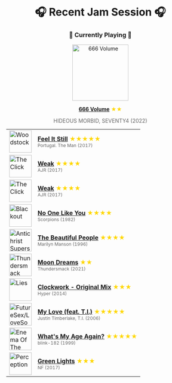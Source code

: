 <div align='center'>

# 🎧 Recent Jam Session 🎧

<h3>🎵 Currently Playing 🎵</h3>

<a href="https://open.spotify.com/track/4omtIQq5tiL0n7KjL0ZfHm"><img src="https://i.scdn.co/image/ab67616d0000b27329e37f6d05ef931e4683c625" width="150" height="150" alt="666 Volume" /></a>

<b><a href="https://open.spotify.com/track/4omtIQq5tiL0n7KjL0ZfHm">666 Volume</a></b><span style="color: gold;"> ★★</span>

<span style="color: #666;">HIDEOUS MORBID, SEVENTY4 (2022)</span>

<table style='margin: 0 auto; max-width: 550px;'>
<tr>
<td width="60"><a href="https://open.spotify.com/track/6QgjcU0zLnzq5OrUoSZ3OK"><img src="https://i.scdn.co/image/ab67616d0000b273af52c228c9619ff6298b08cd" width="60" height="60" alt="Woodstock" /></a></td>
<td><b><a href="https://open.spotify.com/track/6QgjcU0zLnzq5OrUoSZ3OK">Feel It Still</a></b> <span style="color: gold;"> ★★★★★</span><br><span style="font-size: 12px; color: #666;">Portugal. The Man (2017)</span></td>
</tr>
<tr>
<td width="60"><a href="https://open.spotify.com/track/2sVcBaVtBPM9vIFk1Jnbw8"><img src="https://i.scdn.co/image/ab67616d0000b273a81dc97f7119864c7437cb85" width="60" height="60" alt="The Click" /></a></td>
<td><b><a href="https://open.spotify.com/track/2sVcBaVtBPM9vIFk1Jnbw8">Weak</a></b> <span style="color: gold;"> ★★★★</span><br><span style="font-size: 12px; color: #666;">AJR (2017)</span></td>
</tr>
<tr>
<td width="60"><a href="https://open.spotify.com/track/2sVcBaVtBPM9vIFk1Jnbw8"><img src="https://i.scdn.co/image/ab67616d0000b273a81dc97f7119864c7437cb85" width="60" height="60" alt="The Click" /></a></td>
<td><b><a href="https://open.spotify.com/track/2sVcBaVtBPM9vIFk1Jnbw8">Weak</a></b> <span style="color: gold;"> ★★★★</span><br><span style="font-size: 12px; color: #666;">AJR (2017)</span></td>
</tr>
<tr>
<td width="60"><a href="https://open.spotify.com/track/26fZwf1ImE4aUJ4XaqOkUg"><img src="https://i.scdn.co/image/ab67616d0000b2730b0fbaf16e4475ad616b41b8" width="60" height="60" alt="Blackout" /></a></td>
<td><b><a href="https://open.spotify.com/track/26fZwf1ImE4aUJ4XaqOkUg">No One Like You</a></b> <span style="color: gold;"> ★★★★</span><br><span style="font-size: 12px; color: #666;">Scorpions (1982)</span></td>
</tr>
<tr>
<td width="60"><a href="https://open.spotify.com/track/2aIB1CdRRG7YLBu9hNw9nR"><img src="https://i.scdn.co/image/ab67616d0000b273c61d3a663bd18fe8cd97c947" width="60" height="60" alt="Antichrist Superstar" /></a></td>
<td><b><a href="https://open.spotify.com/track/2aIB1CdRRG7YLBu9hNw9nR">The Beautiful People</a></b> <span style="color: gold;"> ★★★★</span><br><span style="font-size: 12px; color: #666;">Marilyn Manson (1996)</span></td>
</tr>
<tr>
<td width="60"><a href="https://open.spotify.com/track/2YjyraHHtDjveUNTSypXd3"><img src="https://i.scdn.co/image/ab67616d0000b273067add23982ece80ca70a93f" width="60" height="60" alt="Thundersmack" /></a></td>
<td><b><a href="https://open.spotify.com/track/2YjyraHHtDjveUNTSypXd3">Moon Dreams</a></b> <span style="color: gold;"> ★★</span><br><span style="font-size: 12px; color: #666;">Thundersmack (2021)</span></td>
</tr>
<tr>
<td width="60"><a href="https://open.spotify.com/track/4Zl87UYUFG5OJNPhzMTk20"><img src="https://i.scdn.co/image/ab67616d0000b273b0222d2ff7d5f263639c9548" width="60" height="60" alt="Lies" /></a></td>
<td><b><a href="https://open.spotify.com/track/4Zl87UYUFG5OJNPhzMTk20">Clockwork - Original Mix</a></b> <span style="color: gold;"> ★★★</span><br><span style="font-size: 12px; color: #666;">Hyper (2014)</span></td>
</tr>
<tr>
<td width="60"><a href="https://open.spotify.com/track/4NeOWqHmlrGRuBvsLJC9rL"><img src="https://i.scdn.co/image/ab67616d0000b273c68f26a3d34fbd0faed2b473" width="60" height="60" alt="FutureSex/LoveSounds Deluxe Edition" /></a></td>
<td><b><a href="https://open.spotify.com/track/4NeOWqHmlrGRuBvsLJC9rL">My Love (feat. T.I.)</a></b> <span style="color: gold;"> ★★★★★</span><br><span style="font-size: 12px; color: #666;">Justin Timberlake, T.I. (2006)</span></td>
</tr>
<tr>
<td width="60"><a href="https://open.spotify.com/track/4LJhJ6DQS7NwE7UKtvcM52"><img src="https://i.scdn.co/image/ab67616d0000b2736da502e35a7a3e48de2b0f74" width="60" height="60" alt="Enema Of The State" /></a></td>
<td><b><a href="https://open.spotify.com/track/4LJhJ6DQS7NwE7UKtvcM52">What's My Age Again?</a></b> <span style="color: gold;"> ★★★★★</span><br><span style="font-size: 12px; color: #666;">blink-182 (1999)</span></td>
</tr>
<tr>
<td width="60"><a href="https://open.spotify.com/track/0MvqSYPr5Wi62JB7VWvqwz"><img src="https://i.scdn.co/image/ab67616d0000b273cd733919ee57d0cc466e152f" width="60" height="60" alt="Perception" /></a></td>
<td><b><a href="https://open.spotify.com/track/0MvqSYPr5Wi62JB7VWvqwz">Green Lights</a></b> <span style="color: gold;"> ★★★</span><br><span style="font-size: 12px; color: #666;">NF (2017)</span></td>
</tr>
</table>
</div>

